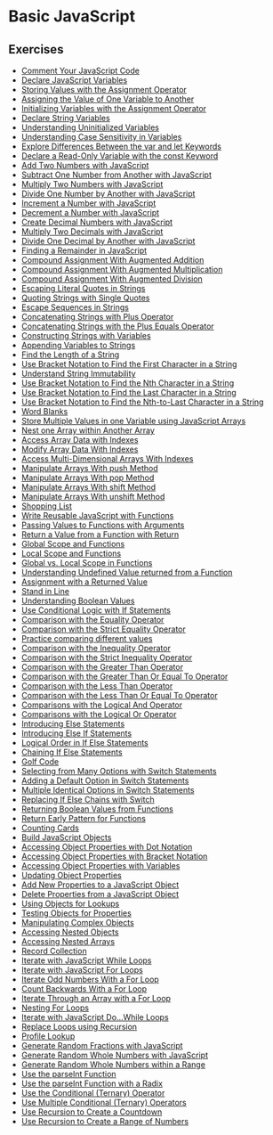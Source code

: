 # Basic JavaScript

## Exercises
- [Comment Your JavaScript Code](https://github.com/karan-cheema/FreeCodeCamp.org/blob/main/JavaScript%20Algorithms%20and%20Data%20Structures/Basic%20Javascript/comment.js)
- [Declare JavaScript Variables](https://github.com/karan-cheema/FreeCodeCamp.org/blob/main/JavaScript%20Algorithms%20and%20Data%20Structures/Basic%20Javascript/Declare%20JavaScript%20Variables.js)
- [Storing Values with the Assignment Operator](https://github.com/karan-cheema/FreeCodeCamp.org/blob/main/JavaScript%20Algorithms%20and%20Data%20Structures/Basic%20Javascript/Storing%20Values%20with%20the%20Assignment%20Operator.js)
- [Assigning the Value of One Variable to Another](https://github.com/karan-cheema/FreeCodeCamp.org/blob/main/JavaScript%20Algorithms%20and%20Data%20Structures/Basic%20Javascript/Assigning%20the%20Value%20of%20One%20Variable%20to%20Another.js)
- [Initializing Variables with the Assignment Operator](https://github.com/karan-cheema/FreeCodeCamp.org/blob/main/JavaScript%20Algorithms%20and%20Data%20Structures/Basic%20Javascript/Initializing%20Variables%20with%20the%20Assignment%20Operator.js)
- [Declare String Variables](https://github.com/karan-cheema/FreeCodeCamp.org/blob/main/JavaScript%20Algorithms%20and%20Data%20Structures/Basic%20Javascript/Declare%20String%20Variables.js)
- [Understanding Uninitialized Variables](https://github.com/karan-cheema/FreeCodeCamp.org/blob/main/JavaScript%20Algorithms%20and%20Data%20Structures/Basic%20Javascript/Understanding%20Uninitialized%20Variables.js)
- [Understanding Case Sensitivity in Variables](https://github.com/karan-cheema/FreeCodeCamp.org/blob/main/JavaScript%20Algorithms%20and%20Data%20Structures/Basic%20Javascript/Understanding%20Case%20Sensitivity%20in%20Variables.js)
- [Explore Differences Between the var and let Keywords](https://github.com/karan-cheema/FreeCodeCamp.org/blob/main/JavaScript%20Algorithms%20and%20Data%20Structures/Basic%20Javascript/Explore%20Differences%20Between%20the%20var%20and%20let%20Keywords.js)
- [Declare a Read-Only Variable with the const Keyword](https://github.com/karan-cheema/FreeCodeCamp.org/blob/main/JavaScript%20Algorithms%20and%20Data%20Structures/Basic%20Javascript/Declare%20a%20Read-Only%20Variable%20with%20the%20const%20Keyword.js)
- [Add Two Numbers with JavaScript](https://github.com/karan-cheema/FreeCodeCamp.org/blob/main/JavaScript%20Algorithms%20and%20Data%20Structures/Basic%20Javascript/Add%20Two%20Numbers%20with%20JavaScript.js)
- [Subtract One Number from Another with JavaScript](https://github.com/karan-cheema/FreeCodeCamp.org/blob/main/JavaScript%20Algorithms%20and%20Data%20Structures/Basic%20Javascript/Subtract%20One%20Number%20from%20Another%20with%20JavaScript.js)
- [Multiply Two Numbers with JavaScript](https://github.com/karan-cheema/FreeCodeCamp.org/blob/main/JavaScript%20Algorithms%20and%20Data%20Structures/Basic%20Javascript/Multiply%20Two%20Numbers%20with%20JavaScript.js)
- [Divide One Number by Another with JavaScript](https://github.com/karan-cheema/FreeCodeCamp.org/blob/main/JavaScript%20Algorithms%20and%20Data%20Structures/Basic%20Javascript/Divide%20One%20Number%20by%20Another%20with%20JavaScript.js)
- [Increment a Number with JavaScript](https://github.com/karan-cheema/FreeCodeCamp.org/blob/main/JavaScript%20Algorithms%20and%20Data%20Structures/Basic%20Javascript/Increment%20a%20Number%20with%20JavaScript.js)
- [Decrement a Number with JavaScript](https://github.com/karan-cheema/FreeCodeCamp.org/blob/main/JavaScript%20Algorithms%20and%20Data%20Structures/Basic%20Javascript/Decrement%20a%20Number%20with%20JavaScript.js)
- [Create Decimal Numbers with JavaScript](https://github.com/karan-cheema/FreeCodeCamp.org/blob/main/JavaScript%20Algorithms%20and%20Data%20Structures/Basic%20Javascript/Create%20Decimal%20Numbers%20with%20JavaScript.js)
- [Multiply Two Decimals with JavaScript](https://github.com/karan-cheema/FreeCodeCamp.org/blob/main/JavaScript%20Algorithms%20and%20Data%20Structures/Basic%20Javascript/Multiply%20Two%20Numbers%20with%20JavaScript.js)
- [Divide One Decimal by Another with JavaScript](https://github.com/karan-cheema/FreeCodeCamp.org/blob/main/JavaScript%20Algorithms%20and%20Data%20Structures/Basic%20Javascript/Divide%20One%20Decimal%20by%20Another%20with%20JavaScript.js)
- [Finding a Remainder in JavaScript](https://github.com/karan-cheema/FreeCodeCamp.org/blob/main/JavaScript%20Algorithms%20and%20Data%20Structures/Basic%20Javascript/Finding%20a%20Remainder%20in%20JavaScript.js)
- [Compound Assignment With Augmented Addition](https://github.com/karan-cheema/FreeCodeCamp.org/blob/main/JavaScript%20Algorithms%20and%20Data%20Structures/Basic%20Javascript/Compound%20Assignment%20With%20Augmented%20Addition.js)
- [Compound Assignment With Augmented Multiplication]()
- [Compound Assignment With Augmented Division]()
- [Escaping Literal Quotes in Strings]()
- [Quoting Strings with Single Quotes]()
- [Escape Sequences in Strings]()
- [Concatenating Strings with Plus Operator]()
- [Concatenating Strings with the Plus Equals Operator]()
- [Constructing Strings with Variables]()
- [Appending Variables to Strings]()
- [Find the Length of a String]()
- [Use Bracket Notation to Find the First Character in a String]()
- [Understand String Immutability]()
- [Use Bracket Notation to Find the Nth Character in a String]()
- [Use Bracket Notation to Find the Last Character in a String]()
- [Use Bracket Notation to Find the Nth-to-Last Character in a String]()
- [Word Blanks]()
- [Store Multiple Values in one Variable using JavaScript Arrays]()
- [Nest one Array within Another Array]()
- [Access Array Data with Indexes]()
- [Modify Array Data With Indexes]()
- [Access Multi-Dimensional Arrays With Indexes]()
- [Manipulate Arrays With push Method]()
- [Manipulate Arrays With pop Method]()
- [Manipulate Arrays With shift Method]()
- [Manipulate Arrays With unshift Method]()
- [Shopping List]()
- [Write Reusable JavaScript with Functions]()
- [Passing Values to Functions with Arguments]()
- [Return a Value from a Function with Return]()
- [Global Scope and Functions]()
- [Local Scope and Functions]()
- [Global vs. Local Scope in Functions]()
- [Understanding Undefined Value returned from a Function]()
- [Assignment with a Returned Value]()
- [Stand in Line]()
- [Understanding Boolean Values]()
- [Use Conditional Logic with If Statements]()
- [Comparison with the Equality Operator]()
- [Comparison with the Strict Equality Operator]()
- [Practice comparing different values]()
- [Comparison with the Inequality Operator]()
- [Comparison with the Strict Inequality Operator]()
- [Comparison with the Greater Than Operator]()
- [Comparison with the Greater Than Or Equal To Operator]()
- [Comparison with the Less Than Operator]()
- [Comparison with the Less Than Or Equal To Operator]()
- [Comparisons with the Logical And Operator]()
- [Comparisons with the Logical Or Operator]()
- [Introducing Else Statements]()
- [Introducing Else If Statements]()
- [Logical Order in If Else Statements]()
- [Chaining If Else Statements]()
- [Golf Code]()
- [Selecting from Many Options with Switch Statements]()
- [Adding a Default Option in Switch Statements]()
- [Multiple Identical Options in Switch Statements]()
- [Replacing If Else Chains with Switch]()
- [Returning Boolean Values from Functions]()
- [Return Early Pattern for Functions]()
- [Counting Cards]()
- [Build JavaScript Objects]()
- [Accessing Object Properties with Dot Notation]()
- [Accessing Object Properties with Bracket Notation]()
- [Accessing Object Properties with Variables]()
- [Updating Object Properties]()
- [Add New Properties to a JavaScript Object]()
- [Delete Properties from a JavaScript Object]()
- [Using Objects for Lookups]()
- [Testing Objects for Properties]()
- [Manipulating Complex Objects]()
- [Accessing Nested Objects]()
- [Accessing Nested Arrays]()
- [Record Collection]()
- [Iterate with JavaScript While Loops]()
- [Iterate with JavaScript For Loops]()
- [Iterate Odd Numbers With a For Loop]()
- [Count Backwards With a For Loop]()
- [Iterate Through an Array with a For Loop]()
- [Nesting For Loops]()
- [Iterate with JavaScript Do...While Loops]()
- [Replace Loops using Recursion]()
- [Profile Lookup]()
- [Generate Random Fractions with JavaScript]()
- [Generate Random Whole Numbers with JavaScript]()
- [Generate Random Whole Numbers within a Range]()
- [Use the parseInt Function]()
- [Use the parseInt Function with a Radix]()
- [Use the Conditional (Ternary) Operator]()
- [Use Multiple Conditional (Ternary) Operators]()
- [Use Recursion to Create a Countdown]()
- [Use Recursion to Create a Range of Numbers]()
